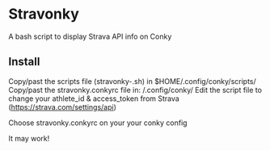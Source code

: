 # Stravonky
A bash script to display Strava API info on Conky

## Install ##
Copy/past the scripts file (stravonky-<version>.sh) in
   $HOME/.config/conky/scripts/
Copy/past the stravonky.conkyrc file in:
  /.config/conky/
Edit the script file to change your athlete_id & access_token from Strava (https://strava.com/settings/api)

Choose stravonky.conkyrc on your your conky config

It may work!
